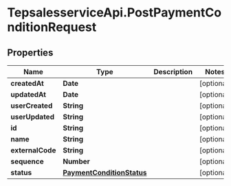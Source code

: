 # TepsalesserviceApi.PostPaymentConditionRequest

## Properties
Name | Type | Description | Notes
------------ | ------------- | ------------- | -------------
**createdAt** | **Date** |  | [optional] 
**updatedAt** | **Date** |  | [optional] 
**userCreated** | **String** |  | [optional] 
**userUpdated** | **String** |  | [optional] 
**id** | **String** |  | [optional] 
**name** | **String** |  | [optional] 
**externalCode** | **String** |  | [optional] 
**sequence** | **Number** |  | [optional] 
**status** | [**PaymentConditionStatus**](PaymentConditionStatus.md) |  | [optional] 
